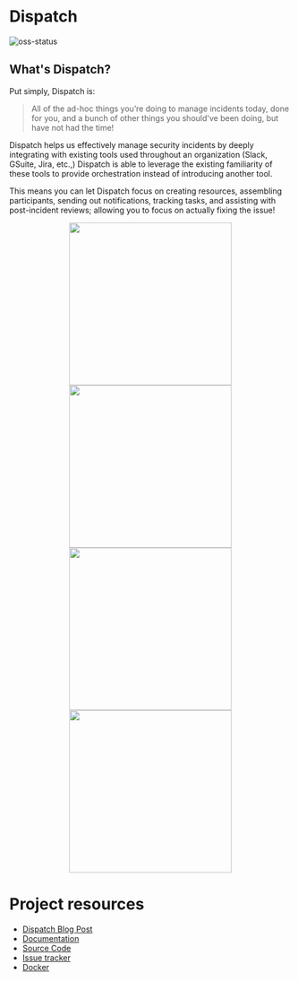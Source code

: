 # Dispatch

![oss-status](https://img.shields.io/badge/NetflixOSS-active-brightgreen.svg)

## What's Dispatch?

Put simply, Dispatch is:

> All of the ad-hoc things you’re doing to manage incidents today, done for you, and a bunch of other things you should've been doing, but have not had the time!

Dispatch helps us effectively manage security incidents by deeply integrating with existing tools used throughout an organization (Slack, GSuite, Jira, etc.,) Dispatch is able to leverage the existing familiarity of these tools to provide orchestration instead of introducing another tool.

This means you can let Dispatch focus on creating resources, assembling participants, sending out notifications, tracking tasks, and assisting with post-incident reviews; allowing you to focus on actually fixing the issue!

<p align="center">
  <img src="https://github.com/Netflix/dispatch/raw/master/docs/images/screenshots/thumb-1.png" width="290">
  <img src="https://github.com/Netflix/dispatch/raw/master/docs/images/screenshots/thumb-2.png" width="290">
  <img src="https://github.com/Netflix/dispatch/raw/master/docs/images/screenshots/thumb-3.png" width="290">
  <img src="https://github.com/Netflix/dispatch/raw/master/docs/images/screenshots/thumb-4.png" width="290">
</p>

# Project resources

- [Dispatch Blog Post]()
- [Documentation](https://kevgliss.gitbook.io/dispatch)
- [Source Code](https://github.com/netflix/dispatch)
- [Issue tracker](https://github.com/netflix/dispatch/issues)
- [Docker](https://github.com/Netflix/dispatch-docker)
